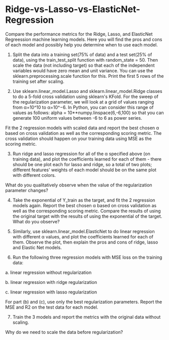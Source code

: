 # Ridge-vs-Lasso-vs-ElasticNet-Regression
Compare the performance metrics for the Ridge, Lasso, and ElasticNet Regreession machine learning models. Here you will find the pros and cons of each model and possibly help you determine when to use each model.

1) Split the data into a training set(75% of data) and a test set(25% of data), using the train_test_split function with random_state = 50. Then scale the data (not including target) so that each of the independent variables would have zero mean and unit variance. You can use the sklearn.preprocessing.scale function for this. Print the first 5 rows of the training set after scaling.

2) Use sklearn.linear_model.Lasso and sklearn.linear_model.Ridge classes to do a 5-fold cross validation using sklearn's KFold. For the sweep of the regularization parameter, we will look at a grid of values ranging from α=10^10 to α=10^−6. In Python, you can consider this range of values as follows: alpha = 10**numpy.linspace(6,-6,100) so that you can generate 100 uniform values between -6 to 6 as power series.

  Fit the 2 regression models with scaled data and report the best chosen α based on cross validation as well as the corresponding scoring metric. The   cross validation should happen on your training data using MSE as the scoring metric.

3) Run ridge and lasso regression for all of the α specified above (on training data), and plot the coefficients learned for each of them - there should be one plot each for lasso and ridge, so a total of two plots; different features' weights of each model should be on the same plot with different colors.

  What do you qualitatively observe when the value of the regularization parameter changes?

4) Take the exponential of Y_train as the target, and fit the 2 regression models again. Report the best chosen α based on cross validation as well as the corresponding scoring metric. Compare the results of using the original target with the results of using the exponential of the target. What do you observe?

5) Similarly, use sklearn.linear_model.ElasticNet to do linear regression with different α values, and plot the coefficients learned for each of them. Observe the plot, then explain the pros and cons of ridge, lasso and Elastic Net models.

6) Run the following three regression models with MSE loss on the training data:

  a. linear regression without regularization

  b. linear regression with ridge regularization

  c. linear regression with lasso regularization

  For part (b) and (c), use only the best regularization parameters. Report the MSE and R2 on the test data for each model.

7) Train the 3 models and report the metrics with the original data without scaling.

  Why do we need to scale the data before regularization?
